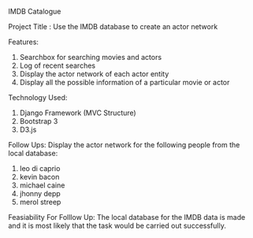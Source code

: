 IMDB Catalogue

Project Title : Use the IMDB database to create an actor network

Features:
1. Searchbox for searching movies and actors
2. Log of recent searches
3. Display the actor network of each actor entity
4. Display all the possible information of a particular movie or actor

Technology Used:
1. Django Framework (MVC Structure)
2. Bootstrap 3
3. D3.js 

Follow Ups:
Display the actor network for the following people from the local database:
1. leo di caprio
2. kevin bacon
3. michael caine
4. jhonny depp
5. merol streep

Feasiability For Folllow Up:
The local database for the IMDB data is made and it is most likely that the task would be carried out successfully.